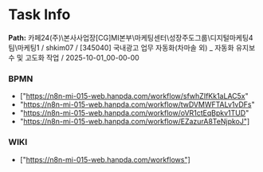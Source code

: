 # Task Info

**Path:** 카페24(주)\본사사업장\[CG]MI본부\마케팅센터\성장주도그룹\디지털마케팅4팀\마케팅1 / shkim07 / [345040] 국내광고 업무 자동화(차마솔 외) _ 자동화 유지보수 및 고도화 작업 / 2025-10-01_00-00-00

### BPMN
- ["https://n8n-mi-015-web.hanpda.com/workflow/sfwhZIfKk1aLAC5x"
- "https://n8n-mi-015-web.hanpda.com/workflow/twDVMWFTALv1vDFs"
- "https://n8n-mi-015-web.hanpda.com/workflow/oVR1ctEqBpkv1TUD"
- "https://n8n-mi-015-web.hanpda.com/workflow/EZazurA8TeNjpkoJ"]

### WIKI
- ["https://n8n-mi-015-web.hanpda.com/workflows"]


